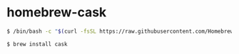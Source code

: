 # homebrew-cask

```sh
$ /bin/bash -c "$(curl -fsSL https://raw.githubusercontent.com/Homebrew/install/master/install.sh)"

$ brew install cask
```